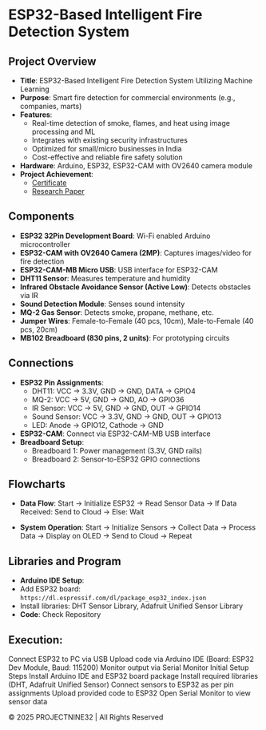 # ESP32-Based Intelligent Fire Detection System

## Project Overview
- **Title**: ESP32-Based Intelligent Fire Detection System Utilizing Machine Learning
- **Purpose**: Smart fire detection for commercial environments (e.g., companies, marts)
- **Features**:
  - Real-time detection of smoke, flames, and heat using image processing and ML
  - Integrates with existing security infrastructures
  - Optimized for small/micro businesses in India
  - Cost-effective and reliable fire safety solution
- **Hardware**: Arduino, ESP32, ESP32-CAM with OV2640 camera module
- **Project Achievement**:
  - [Certificate](https://mehtabk.netlify.app/CERTIFICATE.pdf)
  - [Research Paper](https://d197for5662m48.cloudfront.net/documents/publicationstatus/260984/preprint_pdf/ddf88a7a5c1f2df26dcb07c151bd2b9f.pdf)

## Components
- **ESP32 32Pin Development Board**: Wi-Fi enabled Arduino microcontroller
- **ESP32-CAM with OV2640 Camera (2MP)**: Captures images/video for fire detection
- **ESP32-CAM-MB Micro USB**: USB interface for ESP32-CAM
- **DHT11 Sensor**: Measures temperature and humidity
- **Infrared Obstacle Avoidance Sensor (Active Low)**: Detects obstacles via IR
- **Sound Detection Module**: Senses sound intensity
- **MQ-2 Gas Sensor**: Detects smoke, propane, methane, etc.
- **Jumper Wires**: Female-to-Female (40 pcs, 10cm), Male-to-Female (40 pcs, 20cm)
- **MB102 Breadboard (830 pins, 2 units)**: For prototyping circuits

## Connections
- **ESP32 Pin Assignments**:
  - DHT11: VCC → 3.3V, GND → GND, DATA → GPIO4
  - MQ-2: VCC → 5V, GND → GND, AO → GPIO36
  - IR Sensor: VCC → 5V, GND → GND, OUT → GPIO14
  - Sound Sensor: VCC → 3.3V, GND → GND, OUT → GPIO13
  - LED: Anode → GPIO12, Cathode → GND
- **ESP32-CAM**: Connect via ESP32-CAM-MB USB interface
- **Breadboard Setup**:
  - Breadboard 1: Power management (3.3V, GND rails)
  - Breadboard 2: Sensor-to-ESP32 GPIO connections

## Flowcharts
- **Data Flow**:
Start → Initialize ESP32 → Read Sensor Data → If Data Received: Send to Cloud → Else: Wait

- **System Operation**:
Start → Initialize Sensors → Collect Data → Process Data → Display on OLED → Send to Cloud → Repeat


## Libraries and Program
- **Arduino IDE Setup**:
- Add ESP32 board: `https://dl.espressif.com/dl/package_esp32_index.json`
- Install libraries: DHT Sensor Library, Adafruit Unified Sensor Library
- **Code**:
Check Repository

## Execution:
Connect ESP32 to PC via USB
Upload code via Arduino IDE (Board: ESP32 Dev Module, Baud: 115200)
Monitor output via Serial Monitor
Initial Setup Steps
Install Arduino IDE and ESP32 board package
Install required libraries (DHT, Adafruit Unified Sensor)
Connect sensors to ESP32 as per pin assignments
Upload provided code to ESP32
Open Serial Monitor to view sensor data

© 2025 PROJECTNINE32 | All Rights Reserved
